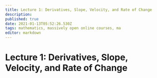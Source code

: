 ```yaml
---
title: Lecture 1: Derivatives, Slope, Velocity, and Rate of Change
description: 
published: true
date: 2021-01-13T05:52:26.530Z
tags: mathematics, massively open online courses, ma
editor: markdown
---
```


# Lecture 1: Derivatives, Slope, Velocity, and Rate of Change

